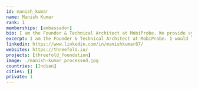 ```yaml
---
id: manish_kumar
name: Manish Kumar
rank: 1
memberships: [ambassador]
bio: I am the Founder & Technical Architect at MobiProbe. We provide system performance and engagement measurement tools for Software Systems, Applications and Connected devices. ThreeFold Foundation fell in love with Threefold I see great potential in ThreeFold technology and believe it can be an agent of positive impact in our society.
excerpt: I am the Founder & Technical Architect at MobiProbe. I would like to devote my time and resources for evangelism, adoption and promulgation of ThreeFold technology.
linkedin: https://www.linkedin.com/in/manishkumar87/
websites: https://threefold.io/
projects: [threefold_foundation]
image: ./manish-kumar_processed.jpg
countries: [Indian]
cities: []
private: 1
---
```

